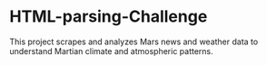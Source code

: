 # HTML-parsing-Challenge
This project scrapes and analyzes Mars news and weather data to understand Martian climate and atmospheric patterns.
